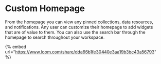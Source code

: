 # Custom Homepage

From the homepage you can view any pinned collections, data resources, and notifications. Any user can customize their homepage to add widgets that are of value to them. You can also use the search bar through the homepage to search throughout your workspace.

{% embed url="https://www.loom.com/share/dda66b1fe30440e3aa19b3bc43a56793" %}
